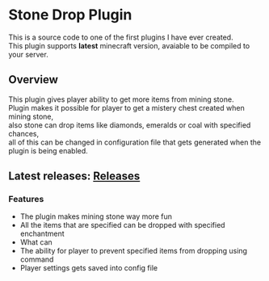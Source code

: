 # Stone Drop Plugin
This is a source code to one of the first plugins I have ever created.  
This plugin supports **latest** minecraft version, avaiable to be compiled to your server.  


## Overview
This plugin gives player ability to get more items from mining stone.  
Plugin makes it possible for player to get a mistery chest created when mining stone,  
also stone can drop items like diamonds, emeralds or coal with specified chances,  
all of this can be changed in configuration file that gets generated when the plugin is being enabled.  

## Latest releases: [Releases](https://github.com/ULTUX/minecraft-stone-drop-plugin/releases/)

### Features
  * The plugin makes mining stone way more fun
  * All the items that are specified can be dropped with specified enchantment
  * What can 
  * The ability for player to prevent specified items from dropping using command
  * Player settings gets saved into config file

